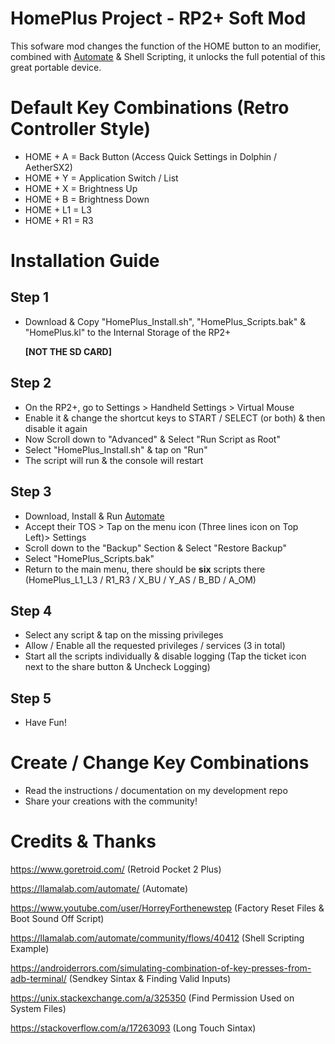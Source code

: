 # HomePlus Project - RP2+ Soft Mod

This sofware mod changes the function of the HOME button to an modifier, combined with [Automate](https://llamalab.com/automate/) & Shell Scripting, it unlocks the full potential of this great portable device.

# Default Key Combinations (Retro Controller Style)

- HOME + A  = Back Button (Access Quick Settings in Dolphin / AetherSX2) 
- HOME + Y  = Application Switch / List
- HOME + X  = Brightness Up
- HOME + B  = Brightness Down
- HOME + L1 = L3
- HOME + R1 = R3

# Installation Guide

## Step 1

- Download & Copy "HomePlus_Install.sh", "HomePlus_Scripts.bak" & "HomePlus.kl" to the Internal Storage of the RP2+ 

  **[NOT THE SD CARD]**

## Step 2

- On the RP2+, go to Settings > Handheld Settings > Virtual Mouse
- Enable it & change the shortcut keys to START / SELECT (or both) & then disable it again
- Now Scroll down to "Advanced" & Select "Run Script as Root"
- Select "HomePlus_Install.sh" & tap on "Run"
- The script will run & the console will restart

## Step 3

- Download, Install & Run [Automate](https://llamalab.com/automate/)
- Accept their TOS > Tap on the menu icon (Three lines icon on Top Left)> Settings
- Scroll down to the "Backup" Section & Select "Restore Backup"
- Select "HomePlus_Scripts.bak"
- Return to the main menu, there should be **six** scripts there (HomePlus_L1_L3 / R1_R3 / X_BU / Y_AS / B_BD / A_OM)

## Step 4

- Select any script & tap on the missing privileges
- Allow / Enable all the requested privileges / services (3 in total)
- Start all the scripts individually & disable logging (Tap the ticket icon next to the share button & Uncheck Logging)

## Step 5

- Have Fun!

# Create / Change Key Combinations

- Read the instructions / documentation on my development repo
- Share your creations with the community! 

# Credits & Thanks

https://www.goretroid.com/ (Retroid Pocket 2 Plus)

https://llamalab.com/automate/ (Automate)

https://www.youtube.com/user/HorreyForthenewstep (Factory Reset Files & Boot Sound Off Script)

https://llamalab.com/automate/community/flows/40412 (Shell Scripting Example)

https://androiderrors.com/simulating-combination-of-key-presses-from-adb-terminal/ (Sendkey Sintax & Finding Valid Inputs)

https://unix.stackexchange.com/a/325350 (Find Permission Used on System Files)

https://stackoverflow.com/a/17263093 (Long Touch Sintax)

